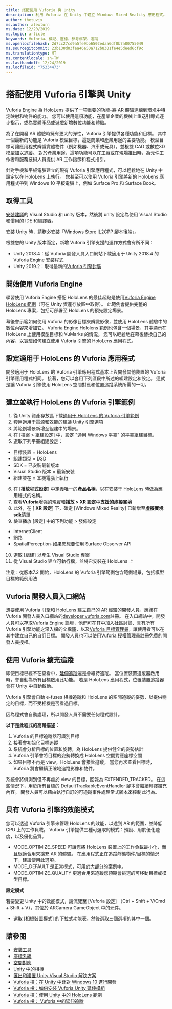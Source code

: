 ```yaml
---
title: 搭配使用 Vuforia 與 Unity
description: 利用 Vuforia 在 Unity 中建立 Windows Mixed Reality 應用程式。
author: thetuvix
ms.author: alexturn
ms.date: 12/20/2019
ms.topic: article
keywords: Vuforia、標記、座標、參考框架、追蹤
ms.openlocfilehash: 2d7cc27cd9a5fe9bb6502edaa6df0b7a80755049
ms.sourcegitcommit: 23b130d03fea46a50a712b8301fe4e5deed6cf9c
ms.translationtype: MT
ms.contentlocale: zh-TW
ms.lasthandoff: 12/24/2019
ms.locfileid: "75334473"
---
```

# <a name="using-vuforia-engine-with-unity"></a>搭配使用 Vuforia 引擎與 Unity

Vuforia Engine 為 HoloLens 提供了一項重要的功能–將 AR 體驗連線到環境中特定映射和物件的能力。 您可以使用這項功能，在產業企業的機械上重迭引導式逐步指示，或為實體產品或遊戲新增數位功能和體驗。

為了在開發 AR 體驗時擁有更大的彈性，Vuforia 引擎提供各種功能和目標。 其中一個最新的功能是 Vuforia 模型目標，這是商業和產業用途的主要功能。 模型目標可讓應用程式辨識實體物件（例如機器、汽車或玩具），並根據 CAD 或數位3D 模型加以追蹤。 對於產業用途，這項功能可以在工廠或在現場推出時，為元件工作者和服務技術人員提供 AR 工作指示和程式指引。

針對手機和平板電腦建立的現有 Vuforia 引擎應用程式，可以輕鬆地在 Unity 中設定以在 HoloLens 上執行。 您甚至可以使用 Vuforia 引擎將新的 HoloLens 應用程式帶到 Windows 10 平板電腦上，例如 Surface Pro 和 Surface Book。


## <a name="get-the-tools"></a>取得工具

[安裝建議](install-the-tools.md)的 Visual Studio 和 unity 版本，然後將 unity 設定為使用 Visual Studio 和慣用的 IDE 和編譯器。 

安裝 Unity 時，請務必安裝「Windows Store IL2CPP 腳本後端」。

根據您的 Unity 版本而定，新增 Vuforia 引擎支援的運作方式會有所不同：
*   Unity 2018.4：從 Vuforia 開發人員入口網站下載適用于 Unity 2018.4 的 Vuforia Engine 安裝程式
*   Unity 2019.2：取得最新的[Vuforia 引擎封裝](https://library.vuforia.com/content/vuforia-library/en/articles/Solution/vuforia-engine-package-hosting-for-unity.html) 

## <a name="getting-started-with-vuforia-engine"></a>開始使用 Vuforia Engine

學習使用 Vuforia Engine 搭配 HoloLens 的最佳起點是使用[Vuforia Engine HoloLens 範例](https://assetstore.unity.com/packages/templates/packs/vuforia-hololens-sample-101553)（可在 Unity 資產存放區中取得）。 此範例會提供完整的 HoloLens 專案，包括可部署至 HoloLens 的預先設定場景。

幕後會示範如何使用 Vuforia 的影像目標來辨識影像，並使用 HoloLens 體驗中的數位內容來增加它。 Vuforia Engine Hololens 範例也包含一個場景，其中顯示在 HoloLens 上使用模型目標和 VuMarks 的情況。 您可以輕鬆地在幕後替換自己的內容，以實驗如何建立使用 Vuforia 引擎的 HoloLens 應用程式。



## <a name="configuring-a-vuforia-app-for-hololens"></a>設定適用于 HoloLens 的 Vuforia 應用程式

開發適用于 HoloLens 的 Vuforia 引擎應用程式基本上與開發其他裝置的 Vuforia 引擎應用程式相同。 接著，您可以套用下列區段中所述的組建設定和設定。 這就是讓 Vuforia 引擎使用 HoloLens 空間對應和位置追蹤系統所需的一切。

## <a name="build-and-run-the-vuforia-engine-sample-for-hololens"></a>建立並執行 HoloLens 的 Vuforia 引擎範例
1.  從 Unity 資產存放區下載[適用于 HoloLens 的 Vuforia 引擎範例](https://assetstore.unity.com/packages/templates/packs/vuforia-hololens-sample-101553)
2.  套用適用于[電源和效能的建議 Unity 引擎選項](performance-recommendations-for-unity.md)
3.  將範例場景新增至組建中的場景。
4.  在 [檔案 > 組建設定] 中，設定 "通用 Windows 平臺" 的平臺組建目標。
5.  選取下列平臺組建設定： 
   * 目標裝置 = HoloLens
   * 組建類型 = D3D
   * SDK = 已安裝最新版本
   * Visual Studio 版本 = 最新安裝
   * 組建並在 = 本機電腦上執行
6.  在 [**播放程式設定**] 中定義唯一的**產品名稱**，以在安裝于 HoloLens 時做為應用程式的名稱。
7.  查看**Vuforia**增強的現實和**播放 > XR 設定**中**支援的虛擬實境**
8.  此外，在 [ **XR 設定**] 下，確定 [Windows Mixed Reality] 已新增至**虛擬實境 sdk**清單
9.  檢查播放 [設定] 中的下列功能 > 發佈設定 
   * InternetClient
   * 網路
   * SpatialPerception-如果您想要使用 Surface Observer API
10. 選取 [組建] 以產生 Visual Studio 專案
11. 從 Visual Studio 建立可執行檔，並將它安裝在 HoloLens 上

注意：從版本7.2 開始，HoloLens 的 Vuforia 引擎範例包含範例場景，包括模型目標的範例用法

## <a name="the-vuforia-developer-portal"></a>Vuforia 開發人員入口網站

想要使用 Vuforia 引擎和 HoloLens 建立自己的 AR 經驗的開發人員，應該在 Vuforia 開發人員入口網站的[developer.vuforia.com](https://developer.vuforia.com/)註冊。 在入口網站中，開發人員可以存取[Vuforia Engine 論壇](https://developer.vuforia.com/forum)，他們可在其中加入社區討論、具有所有 Vuforia 引擎功能之深入檔的文檔[庫](https://library.vuforia.com/)，以及[Vuforia 目標管理員](https://developer.vuforia.com/target-manager)，讓使用者可以在其中建立自己的自訂目標。 開發人員也可以使用[Vuforia 授權管理員](https://developer.vuforia.com/license-manager)註冊免費的開發人員授權。

## <a name="extended-tracking-with-vuforia"></a>使用 Vuforia 擴充追蹤

即使目標已經不在查看中，[延伸追蹤](https://library.vuforia.com/articles/Training/Extended-Tracking)還是會維持追蹤。 當位置裝置追蹤器啟用時，會自動為所有目標啟用此功能。 若是 HoloLens 應用程式，位置裝置追蹤器會在 Unity 中自動啟動。

Vuforia 引擎會自動 e-fuses 相機追蹤和 HoloLens 的空間追蹤的姿勢，以提供穩定的目標，而不受相機是否看過目標。

因為程式會自動處理，所以開發人員不需要任何程式設計。


**以下是此程式的高階描述：**
1. Vuforia 的目標追蹤器可識別目標
2. 接著會初始化目標追蹤
3. 系統會分析目標的位置和旋轉，為 HoloLens 提供健全的姿勢估計
4. Vuforia 引擎會將目標的姿勢轉換成 HoloLens 空間對應座標空間
5. 如果目標不再是 view，HoloLens 會接管追蹤。 當您再次查看目標時，Vuforia 將會繼續正確地追蹤影像和物件。

系統會將偵測到但不再處於 view 的目標，回報為 EXTENDED_TRACKED。 在這些情況下，用於所有目標的 DefaultTrackableEventHandler 腳本會繼續轉譯擴充內容。 開發人員可以藉由執行自訂的可追蹤事件處理常式腳本來控制此行為。


## <a name="performance-mode-with-vuforia-engine"></a>具有 Vuforia 引擎的效能模式 

您可以透過 Vuforia 引擎來管理 HoloLens 的效能，以達到 AR 的範圍，並降低 CPU 上的工作負載。 Vuforia 引擎提供三種可選取的模式：預設、用於優化速度，以及優化品質。 

*   MODE_OPTIMIZE_SPEED 可讓您將 HoloLens 裝置上的工作負載最小化，而且很適合用來擴充 AR 的體驗。 在應用程式正在追蹤靜態物件/目標的情況下，建議使用此選項。
*   MODE_DEFAULT 是正常模式，可用於大部分的案例中。
*   MODE_OPTIMIZE_QUALITY 更適合用來追蹤您預期會挑選的可移動目標或模型目標。

**設定模式**

若要變更 Unity 中的效能模式，請流覽至 [Vuforia 設定] （Ctrl + Shift + V/Cmd + Shift + V），其位於 ARCamera GameObject 中的元件。 
*   選取 [相機裝置模式] 的下拉式功能表，然後選取三個選項的其中一個。


## <a name="see-also"></a>請參閱
* [安裝工具](install-the-tools.md)
* [座標系統](coordinate-systems.md)
* [空間對應](spatial-mapping.md)
* [Unity 中的相機](camera-in-unity.md)
* [匯出和建置 Unity Visual Studio 解決方案](exporting-and-building-a-unity-visual-studio-solution.md)
* [Vuforia 檔：在 Unity 中針對 Windows 10 進行開發](https://library.vuforia.com/articles/Solution/Developing-for-Windows-10-in-Unity)
* [Vuforia 檔：如何安裝 Vuforia Unity 延伸模組](https://library.vuforia.com/articles/Solution/Installing-the-Unity-Extension)
* [Vuforia 檔：使用 Unity 中的 HoloLens 範例](https://library.vuforia.com/articles/Solution/Working-with-the-HoloLens-sample-in-Unity)
* [Vuforia 檔： Vuforia 中的延伸追蹤](https://library.vuforia.com/articles/Training/Extended-Tracking)
